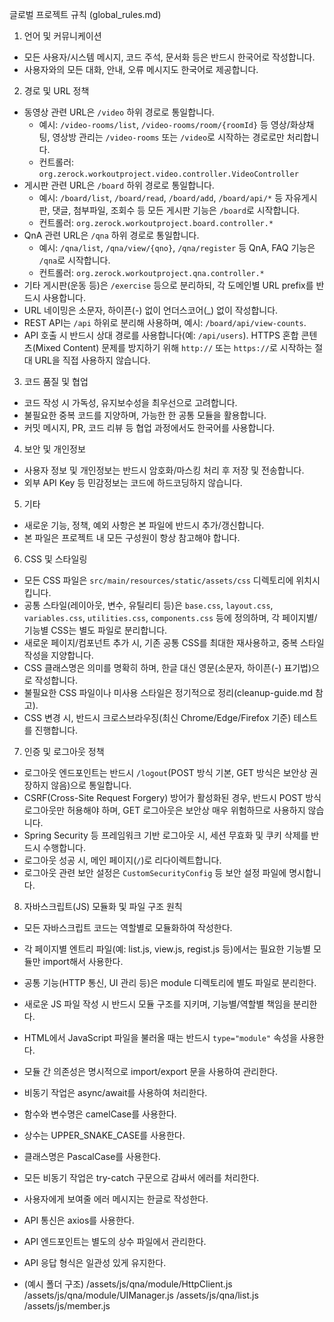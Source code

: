 글로벌 프로젝트 규칙 (global_rules.md)

1. 언어 및 커뮤니케이션
- 모든 사용자/시스템 메시지, 코드 주석, 문서화 등은 반드시 한국어로 작성합니다.
- 사용자와의 모든 대화, 안내, 오류 메시지도 한국어로 제공합니다.

2. 경로 및 URL 정책
- 동영상 관련 URL은 `/video` 하위 경로로 통일합니다.
  - 예시: `/video-rooms/list`, `/video-rooms/room/{roomId}` 등 영상/화상채팅, 영상방 관리는 `/video-rooms` 또는 `/video`로 시작하는 경로로만 처리합니다.
  - 컨트롤러: `org.zerock.workoutproject.video.controller.VideoController`
- 게시판 관련 URL은 `/board` 하위 경로로 통일합니다.
  - 예시: `/board/list`, `/board/read`, `/board/add`, `/board/api/*` 등 자유게시판, 댓글, 첨부파일, 조회수 등 모든 게시판 기능은 `/board`로 시작합니다.
  - 컨트롤러: `org.zerock.workoutproject.board.controller.*`
- QnA 관련 URL은 `/qna` 하위 경로로 통일합니다.
  - 예시: `/qna/list`, `/qna/view/{qno}`, `/qna/register` 등 QnA, FAQ 기능은 `/qna`로 시작합니다.
  - 컨트롤러: `org.zerock.workoutproject.qna.controller.*`
- 기타 게시판(운동 등)은 `/exercise` 등으로 분리하되, 각 도메인별 URL prefix를 반드시 사용합니다.
- URL 네이밍은 소문자, 하이픈(-) 없이 언더스코어(_) 없이 작성합니다.
- REST API는 `/api` 하위로 분리해 사용하며, 예시: `/board/api/view-counts`.
- API 호출 시 반드시 상대 경로를 사용합니다(예: `/api/users`). HTTPS 혼합 콘텐츠(Mixed Content) 문제를 방지하기 위해 `http://` 또는 `https://`로 시작하는 절대 URL을 직접 사용하지 않습니다.

3. 코드 품질 및 협업
- 코드 작성 시 가독성, 유지보수성을 최우선으로 고려합니다.
- 불필요한 중복 코드를 지양하며, 가능한 한 공통 모듈을 활용합니다.
- 커밋 메시지, PR, 코드 리뷰 등 협업 과정에서도 한국어를 사용합니다.

4. 보안 및 개인정보
- 사용자 정보 및 개인정보는 반드시 암호화/마스킹 처리 후 저장 및 전송합니다.
- 외부 API Key 등 민감정보는 코드에 하드코딩하지 않습니다.

5. 기타
- 새로운 기능, 정책, 예외 사항은 본 파일에 반드시 추가/갱신합니다.
- 본 파일은 프로젝트 내 모든 구성원이 항상 참고해야 합니다.

6. CSS 및 스타일링
- 모든 CSS 파일은 `src/main/resources/static/assets/css` 디렉토리에 위치시킵니다.
- 공통 스타일(레이아웃, 변수, 유틸리티 등)은 `base.css`, `layout.css`, `variables.css`, `utilities.css`, `components.css` 등에 정의하며, 각 페이지별/기능별 CSS는 별도 파일로 분리합니다.
- 새로운 페이지/컴포넌트 추가 시, 기존 공통 CSS를 최대한 재사용하고, 중복 스타일 작성을 지양합니다.
- CSS 클래스명은 의미를 명확히 하며, 한글 대신 영문(소문자, 하이픈(-) 표기법)으로 작성합니다.
- 불필요한 CSS 파일이나 미사용 스타일은 정기적으로 정리(cleanup-guide.md 참고).
- CSS 변경 시, 반드시 크로스브라우징(최신 Chrome/Edge/Firefox 기준) 테스트를 진행합니다.

7. 인증 및 로그아웃 정책
- 로그아웃 엔드포인트는 반드시 `/logout`(POST 방식 기본, GET 방식은 보안상 권장하지 않음)으로 통일합니다.
- CSRF(Cross-Site Request Forgery) 방어가 활성화된 경우, 반드시 POST 방식 로그아웃만 허용해야 하며, GET 로그아웃은 보안상 매우 위험하므로 사용하지 않습니다.
- Spring Security 등 프레임워크 기반 로그아웃 시, 세션 무효화 및 쿠키 삭제를 반드시 수행합니다.
- 로그아웃 성공 시, 메인 페이지(`/`)로 리다이렉트합니다.
- 로그아웃 관련 보안 설정은 `CustomSecurityConfig` 등 보안 설정 파일에 명시합니다.

8. 자바스크립트(JS) 모듈화 및 파일 구조 원칙
- 모든 자바스크립트 코드는 역할별로 모듈화하여 작성한다.
- 각 페이지별 엔트리 파일(예: list.js, view.js, regist.js 등)에서는 필요한 기능별 모듈만 import해서 사용한다.
- 공통 기능(HTTP 통신, UI 관리 등)은 module 디렉토리에 별도 파일로 분리한다.
- 새로운 JS 파일 작성 시 반드시 모듈 구조를 지키며, 기능별/역할별 책임을 분리한다.
- HTML에서 JavaScript 파일을 불러올 때는 반드시 `type="module"` 속성을 사용한다.
- 모듈 간 의존성은 명시적으로 import/export 문을 사용하여 관리한다.
- 비동기 작업은 async/await를 사용하여 처리한다.
- 함수와 변수명은 camelCase를 사용한다.
- 상수는 UPPER_SNAKE_CASE를 사용한다.
- 클래스명은 PascalCase를 사용한다.
- 모든 비동기 작업은 try-catch 구문으로 감싸서 에러를 처리한다.
- 사용자에게 보여줄 에러 메시지는 한글로 작성한다.
- API 통신은 axios를 사용한다.
- API 엔드포인트는 별도의 상수 파일에서 관리한다.
- API 응답 형식은 일관성 있게 유지한다.

- (예시 폴더 구조)
  /assets/js/qna/module/HttpClient.js
  /assets/js/qna/module/UIManager.js
  /assets/js/qna/list.js
  /assets/js/member.js
